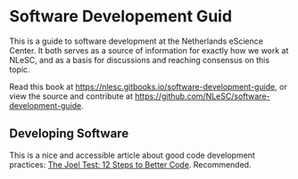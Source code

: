 
# Software Developement Guid

This is a guide to software development at the Netherlands eScience Center. It both serves as a source of information for exactly how we work at NLeSC, and as a basis for discussions and reaching consensus on this topic.

Read this book at https://nlesc.gitbooks.io/software-development-guide, or view the source and contribute at https://github.com/NLeSC/software-development-guide.

## Developing Software

This is a nice and accessible article about good code development practices: 
[The Joel Test: 12 Steps to Better Code](http://www.joelonsoftware.com/articles/fog0000000043.html). Recommended.

